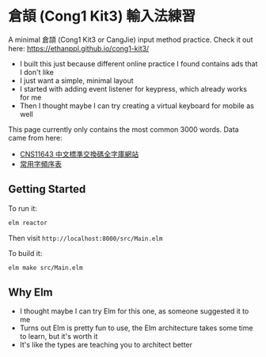 # 倉頡 (Cong1 Kit3) 輸入法練習

A minimal 倉頡 (Cong1 Kit3 or CangJie) input method practice.
Check it out here: https://ethanppl.github.io/cong1-kit3/

- I built this just because different online practice I found contains ads that I don't like
- I just want a simple, minimal layout
- I started with adding event listener for keypress, which already works for me
- Then I thought maybe I can try creating a virtual keyboard for mobile as well

This page currently only contains the most common 3000 words. Data came from here:

- [CNS11643 中文標準交換碼全字庫網站](https://www.cns11643.gov.tw/)
- [常用字頻序表](https://humanum.arts.cuhk.edu.hk/Lexis/lexi-can/faq.php)

## Getting Started

To run it:

```bash
elm reactor
```

Then visit `http://localhost:8000/src/Main.elm`

To build it:

```bash
elm make src/Main.elm
```

## Why Elm

- I thought maybe I can try Elm for this one, as someone suggested it to me
- Turns out Elm is pretty fun to use, the Elm architecture takes some time to learn, but it's worth it
- It's like the types are teaching you to architect better
